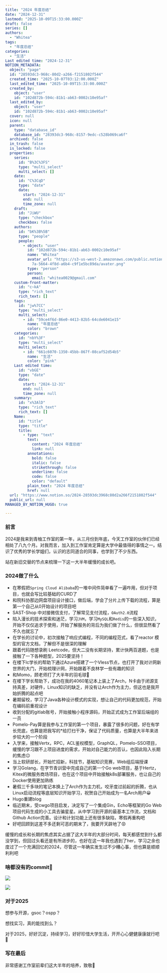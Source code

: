 ```yaml
---
title: "2024 年度总结"
date: "2024-12-31"
lastmod: "2025-10-09T15:33:00.000Z"
draft: false
series: []
authors:
  - "Whitea"
tags:
  - "年度总结"
categories:
  - "生活"
Last edited time: "2024-12-31"
NOTION_METADATA:
  object: "page"
  id: "28593dc3-968c-80d2-a266-f2151802f544"
  created_time: "2025-10-07T03:12:00.000Z"
  last_edited_time: "2025-10-09T15:33:00.000Z"
  created_by:
    object: "user"
    id: "102d872b-594c-81b1-ab63-0002c10e95af"
  last_edited_by:
    object: "user"
    id: "102d872b-594c-81b1-ab63-0002c10e95af"
  cover: null
  icon: null
  parent:
    type: "database_id"
    database_id: "28393dc3-968c-8157-9edc-c528b069ca6f"
  archived: false
  in_trash: false
  is_locked: false
  properties:
    series:
      id: "B%3C%3FS"
      type: "multi_select"
      multi_select: []
    date:
      id: "C%3CqD"
      type: "date"
      date:
        start: "2024-12-31"
        end: null
        time_zone: null
    draft:
      id: "JiWU"
      type: "checkbox"
      checkbox: false
    authors:
      id: "bK%3B%5B"
      type: "people"
      people:
        - object: "user"
          id: "102d872b-594c-81b1-ab63-0002c10e95af"
          name: "Whitea"
          avatar_url: "https://s3-us-west-2.amazonaws.com/public.notion-static.com/529138\
            7a-5664-4f8d-a6b4-c9f1e5bc89da/avater.png"
          type: "person"
          person:
            email: "whitea0029@gmail.com"
    custom-front-matter:
      id: "c~kA"
      type: "rich_text"
      rich_text: []
    tags:
      id: "jw%7CC"
      type: "multi_select"
      multi_select:
        - id: "59ce4f6d-86e0-4413-82b5-64cde6041e15"
          name: "年度总结"
          color: "brown"
    categories:
      id: "nbY%3F"
      type: "multi_select"
      multi_select:
        - id: "661c6070-1350-45bb-867f-08caf52d54b5"
          name: "生活"
          color: "pink"
    Last edited time:
      id: "vbGE"
      type: "date"
      date:
        start: "2024-12-31"
        end: null
        time_zone: null
    summary:
      id: "x%3AlD"
      type: "rich_text"
      rich_text: []
    Name:
      id: "title"
      type: "title"
      title:
        - type: "text"
          text:
            content: "2024 年度总结"
            link: null
          annotations:
            bold: false
            italic: false
            strikethrough: false
            underline: false
            code: false
            color: "default"
          plain_text: "2024 年度总结"
          href: null
  url: "https://www.notion.so/2024-28593dc3968c80d2a266f2151802f544"
  public_url: null
MANAGED_BY_NOTION_HUGO: true

---
```



### 前言


2024是我来到青柚工作室的第一年，从三月份到年底，今天工作室的伙伴们已经相处了八九个月。对我而言，加入到工作室肯定算是大学中最值得的事情之一。结识了优秀的学长学姐们，认识的志同道合的同事，也学到了不少东西。


站在新旧交替的节点来梳理一下这一大半年缓慢的成长吧。


### 2024做了什么

- 在寒假把`Spring Cloud Alibaba`的一堆中间件简单看了一遍咋用，但对于项目，也就会写比较基础的CURD了
- 和院科协那边网盘项目设计接口，做后端，学会了分片上传下载的流程，算是第一个自己从0开始设计的项目吧
- SAST-Shop 中对接微信支付，了解常见支付流程，`OAuth2.0`流程
- 陷入漫长的技术探索和迷茫，学习`JVM`，学习`MySQL`和`Redis`的一些深入知识，开始不仅仅追求于使用，开始了解服务的背后为我们做了什么，但很显然看了不久也就忘了
- 在学长的讨论中，初次接触了响应式编程，不同的编程范式，看了reactor 模型的官方文档，了解但不是很深的理解
- 跟着代码随想录刷 Leetcode，但大二没有长期坚持，累计快两百道题，也是接触了一下各种题型，2025要坚持！
- 在楼下lc学长的帮助下通过Azure搭建了一个Vless节点，也打开了我对计网新世界的大门，开始梳理计网，开始跟着不良林学一些有趣的知识
- 和Momo，顾老师打了大半年的羽毛球🏸
- 在楼下学长帮助下，成功在我的4060笔记本上装上了Arch，N卡由于闭源支持真差，对硬件，Linux知识的缺乏，并没有让Arch作为主力，但这也是我开始折腾的起点吧
- 暑期留校，学习了Java各种设计模式的实现，想让自己的代码更加规范，开始在编码前重视设计
- 收到分配的gitlab账号，开始接触小程序源码，开始正式成为工作室后端组的一员
- Pomelo-Pay算是我参与工作室的第一个项目，暴露了很多的问题，好在有学长兜底，也算是把我写的*给打扫干净，保证了代码质量，也算是大半年来进步较大的一个阶段
- 入学来，接触Vertx，RPC，ACL鉴权模型，GraphQL，Pomelo-SSO项目，缓慢的学习跟不上项目进度的需求，开始对自己能力的否认，也因此陷入长期的焦虑😐
- 当上软研部长，开始忙招新，科技节，基础知识竞赛，Web组后端授课
- 学习Golang，在字节青训营中完成自己的第一个Go web项目，基于Hertz，Kitex的微服务商场项目，也在这个项目中开始接触k8s部署服务，也让自己的Docker使用更加熟练
- 暑假三千多块的笔记本换上了Arch作为主力机，咬牙度过前起的折腾，也从Linux启动流程等底层知识开始学习，祝贺自己开始成为一名Arch用户😀
- Hugo重建blog
- 临近期末，受cwgo项目启发，决定写了一个集成Gin，Echo等框架的Go Web项目代码生成的小工具去骗星星。从中学习到开源的最基本工作流，文档和Github Action完善。设计和计划功能上还有很多缺陷，寒假再重构吧
- 好吧回顾到这差不多还剩可恶的期末了，我要开天辟地了😡

缓慢的成长和长期的焦虑其实占据了这大半年的大部分时间，每天都感觉到什么都没学到，但回过头看还是有所进步的，也好在这一年我也遇到了her，学习之余也度过了一个充满回忆的2024，尽管这一年确实发生过不少糟心事，但也算是顺顺利利吧


### 啥都没有的commit🥹


![](https://whitea.dpdns.org/api?block_id=28793dc3-968c-809d-8ce6-f2118ca7903c)


![](https://whitea.dpdns.org/api?block_id=28793dc3-968c-80c5-a66b-dd74a8696831)


### 对于2025


想参与开源，gsoc？ospp？


想找实习，真的能找到么？


对于2025，好好沉淀，持续学习，好好珍惜大学生活，开开心心健健康康就行吧🥳


### 写在最后


非常感谢工作室前辈们这大半年的培养，致敬🫡

